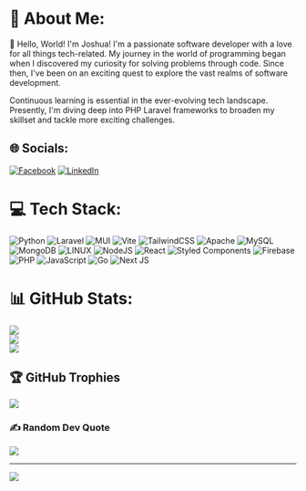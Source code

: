 # 💫 About Me:
👋 Hello, World! I'm Joshua! I'm a passionate software developer with a love for all things tech-related. My journey in the world of programming began when I discovered my curiosity for solving problems through code. Since then, I've been on an exciting quest to explore the vast realms of software development.

Continuous learning is essential in the ever-evolving tech landscape. Presently, I'm diving deep into PHP Laravel frameworks to broaden my skillset and tackle more exciting challenges.


## 🌐 Socials:
[![Facebook](https://img.shields.io/badge/Facebook-%231877F2.svg?logo=Facebook&logoColor=white)](https://facebook.com/jbalansa143) [![LinkedIn](https://img.shields.io/badge/LinkedIn-%230077B5.svg?logo=linkedin&logoColor=white)](https://linkedin.com/in/www.linkedin.com/in/joshua-balansa-62846a245) 

# 💻 Tech Stack:
![Python](https://img.shields.io/badge/python-3670A0?style=flat&logo=python&logoColor=ffdd54) ![Laravel](https://img.shields.io/badge/laravel-%23FF2D20.svg?style=flat&logo=laravel&logoColor=white) ![MUI](https://img.shields.io/badge/MUI-%230081CB.svg?style=flat&logo=mui&logoColor=white) ![Vite](https://img.shields.io/badge/vite-%23646CFF.svg?style=flat&logo=vite&logoColor=white) ![TailwindCSS](https://img.shields.io/badge/tailwindcss-%2338B2AC.svg?style=flat&logo=tailwind-css&logoColor=white) ![Apache](https://img.shields.io/badge/apache-%23D42029.svg?style=flat&logo=apache&logoColor=white) ![MySQL](https://img.shields.io/badge/mysql-%2300000f.svg?style=flat&logo=mysql&logoColor=white) ![MongoDB](https://img.shields.io/badge/MongoDB-%234ea94b.svg?style=flat&logo=mongodb&logoColor=white) ![LINUX](https://img.shields.io/badge/Linux-FCC624?style=flat&logo=linux&logoColor=black) ![NodeJS](https://img.shields.io/badge/node.js-6DA55F?style=flat&logo=node.js&logoColor=white) ![React](https://img.shields.io/badge/react-%2320232a.svg?style=flat&logo=react&logoColor=%2361DAFB) ![Styled Components](https://img.shields.io/badge/styled--components-DB7093?style=flat&logo=styled-components&logoColor=white) ![Firebase](https://img.shields.io/badge/firebase-%23039BE5.svg?style=flat&logo=firebase) ![PHP](https://img.shields.io/badge/php-%23777BB4.svg?style=flat&logo=php&logoColor=white) ![JavaScript](https://img.shields.io/badge/javascript-%23323330.svg?style=flat&logo=javascript&logoColor=%23F7DF1E)
![Go](https://img.shields.io/badge/go-%2300ADD8.svg?style=flat&logo=go&logoColor=white)
![Next JS](https://img.shields.io/badge/Next.js-%23000000.svg?style=flat&logo=next.js&logoColor=white)
# 📊 GitHub Stats:
![](https://github-readme-stats.vercel.app/api?username=joshuabalansa&theme=react&hide_border=true&include_all_commits=false&count_private=false)<br/>
![](https://github-readme-streak-stats.herokuapp.com/?user=joshuabalansa&theme=react&hide_border=true)<br/>
![](https://github-readme-stats.vercel.app/api/top-langs/?username=joshuabalansa&theme=react&hide_border=true&include_all_commits=false&count_private=false&layout=compact)

## 🏆 GitHub Trophies
![](https://github-profile-trophy.vercel.app/?username=joshuabalansa&theme=onedark&no-frame=true&no-bg=false&margin-w=4)

### ✍️ Random Dev Quote
![](https://quotes-github-readme.vercel.app/api?type=horizontal&theme=radical)

---
[![](https://visitcount.itsvg.in/api?id=joshuabalansa&icon=7&color=0)](https://visitcount.itsvg.in)

<!-- Proudly created with GPRM ( https://gprm.itsvg.in ) -->
